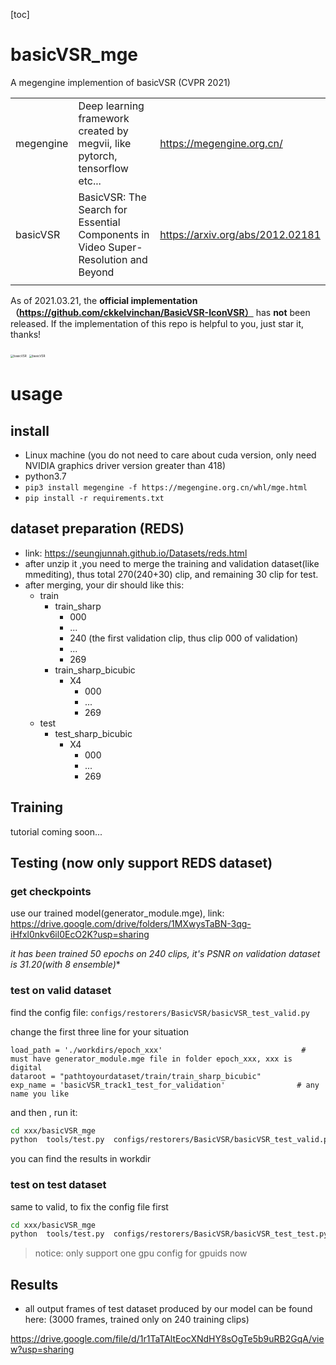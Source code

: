 [toc]

# basicVSR_mge

A megengine implemention of basicVSR (CVPR 2021)

|           |                                                              |                                  |
| --------- | ------------------------------------------------------------ | -------------------------------- |
| megengine | Deep learning framework created by megvii, like pytorch, tensorflow etc... | https://megengine.org.cn/        |
| basicVSR  | BasicVSR: The Search for Essential Components in Video Super-Resolution and Beyond | https://arxiv.org/abs/2012.02181 |
|           |                                                              |                                  |

As of 2021.03.21, the **official implementation（https://github.com/ckkelvinchan/BasicVSR-IconVSR）** has **not** been released. If the implementation of this repo is helpful to you, just star it, thanks!  

<img src="https://z3.ax1x.com/2021/03/21/64aQC6.png" alt="basicVSR" style="zoom: 33%;" />



<img src="https://z3.ax1x.com/2021/03/21/64aB28.png" alt="basicVSR" style="zoom: 33%;" />

# usage

## install

* Linux machine (you do not need to care about cuda version, only need NVIDIA graphics driver version greater than 418)
* python3.7
* `pip3 install megengine -f https://megengine.org.cn/whl/mge.html`
* `pip install -r requirements.txt `



## dataset preparation (REDS)

* link:    https://seungjunnah.github.io/Datasets/reds.html
* after unzip it ,you need to merge the training and validation dataset(like mmediting), thus total 270(240+30) clip, and remaining 30 clip for test.
* after merging,  your dir should like this:
  * train
    * train_sharp
      * 000
      * ...
      * 240 (the first validation clip, thus clip 000 of validation)
      * ...
      * 269
    * train_sharp_bicubic
      * X4
        * 000
        * ...
        * 269
  * test
    * test_sharp_bicubic
      * X4
        * 000
        * ...
        * 269

## Training

tutorial coming soon...



## Testing  (now only support REDS dataset)

### get checkpoints

use our trained model(generator_module.mge),  link:  https://drive.google.com/drive/folders/1MXwysTaBN-3qg-iHfxl0nkv6il0EcO2K?usp=sharing

**it has been trained 50 epochs on 240 clips, it's PSNR on validation dataset is 31.20(with 8* ensemble)**

### test on valid dataset

find the config file:  `configs/restorers/BasicVSR/basicVSR_test_valid.py` 

change the first three line for your situation

```
load_path = './workdirs/epoch_xxx'                               # must have generator_module.mge file in folder epoch_xxx, xxx is digital
dataroot = "pathtoyourdataset/train/train_sharp_bicubic"
exp_name = 'basicVSR_track1_test_for_validation'                # any name you like
```

and then , run  it:

```bash
cd xxx/basicVSR_mge
python  tools/test.py  configs/restorers/BasicVSR/basicVSR_test_valid.py --gpuids 0 -d
```

you can find the results in workdir

### test on test dataset

same to valid, to fix the config file first

```bash
cd xxx/basicVSR_mge
python  tools/test.py  configs/restorers/BasicVSR/basicVSR_test_test.py --gpuids 0 -d
```

> notice: only support one gpu config for gpuids now

## Results

* all output frames of test dataset produced by our model can be found here:  (3000 frames, trained only on 240 training clips)

https://drive.google.com/file/d/1r1TaTAltEocXNdHY8sOgTe5b9uRB2GqA/view?usp=sharing

